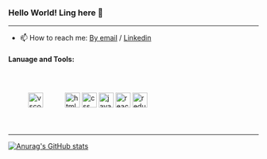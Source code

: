 ### Hello World! Ling here 👋
-----------------------------------------------

- 📫 How to reach me: [By email](mailto:lincy.work@gmail.com) / [Linkedin](https://www.linkedin.com/in/cheuk-yin-ling-0b2318148/)

#### Lanuage and Tools:
<div style='display:inline-block'>
<img src="https://user-images.githubusercontent.com/76840950/110436023-af817200-80ee-11eb-9fdd-c46b3f29f392.png" alt="vscode" width="30" style="padding: 40"/>
<img src="https://user-images.githubusercontent.com/76840950/110436051-b6a88000-80ee-11eb-8cbf-2788ea2ced94.png" alt="html5" width="30"/>
<img src="https://user-images.githubusercontent.com/76840950/110436064-bad49d80-80ee-11eb-9ff1-ffecacc8ae06.png" alt="css" width="30"/>
<img src="https://user-images.githubusercontent.com/76840950/110436076-be682480-80ee-11eb-8c53-4d7c9d71ea94.png" alt="javascript" width="30"/>
<img src="https://user-images.githubusercontent.com/76840950/110436089-c1631500-80ee-11eb-8da9-94132e2a296d.png" alt="react" width="30"/>
<img src="https://user-images.githubusercontent.com/76840950/110436752-8e6d5100-80ef-11eb-8c9c-000cd8213719.png" alt="redux" width="30"/>
</div>

-----------------------------------------------
[![Anurag's GitHub stats](https://github-readme-stats.vercel.app/api?username=ling-cy)](https://github.com/anuraghazra/github-readme-stats)

